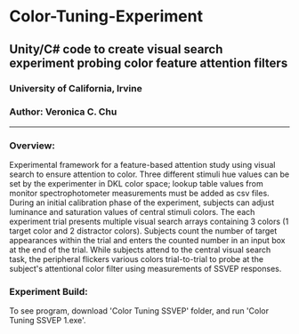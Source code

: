 # Color-Tuning-Experiment
## Unity/C# code to create visual search experiment probing color feature attention filters
### University of California, Irvine

### Author: Veronica C. Chu

----

### Overview:
Experimental framework for a feature-based attention study using visual search to ensure attention to color. Three different stimuli hue values can be set by the experimenter in DKL color space; lookup table values from monitor spectrophotometer measurements must be added as csv files. During an initial calibration phase of the experiment, subjects can adjust luminance and saturation values of central stimuli colors. The each experiment trial presents multiple visual search arrays containing 3 colors (1 target color and 2 distractor colors). Subjects count the number of target appearances within the trial and enters the counted number in an input box at the end of the trial. While subjects attend to the central visual search task, the peripheral flickers various colors trial-to-trial to probe at the subject's attentional color filter using measurements of SSVEP responses.

### Experiment Build:
To see program, download 'Color Tuning SSVEP' folder, and run 'Color Tuning SSVEP 1.exe'.

